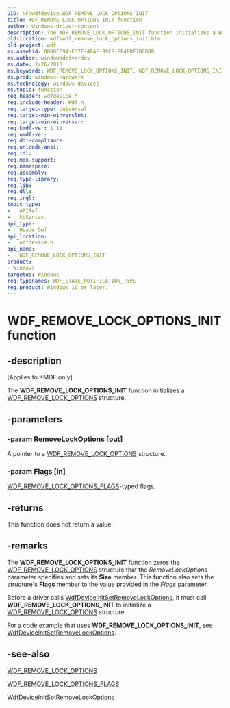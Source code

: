```yaml
---
UID: NF:wdfdevice.WDF_REMOVE_LOCK_OPTIONS_INIT
title: WDF_REMOVE_LOCK_OPTIONS_INIT function
author: windows-driver-content
description: The WDF_REMOVE_LOCK_OPTIONS_INIT function initializes a WDF_REMOVE_LOCK_OPTIONS structure.
old-location: wdf\wdf_remove_lock_options_init.htm
old-project: wdf
ms.assetid: 08D0CE94-E37E-4BAE-99C8-FB4EDF7BCDDB
ms.author: windowsdriverdev
ms.date: 2/26/2018
ms.keywords: WDF_REMOVE_LOCK_OPTIONS_INIT, WDF_REMOVE_LOCK_OPTIONS_INIT function, kmdf.wdf_remove_lock_options_init, wdf.wdf_remove_lock_options_init, wdfdevice/WDF_REMOVE_LOCK_OPTIONS_INIT
ms.prod: windows-hardware
ms.technology: windows-devices
ms.topic: function
req.header: wdfdevice.h
req.include-header: Wdf.h
req.target-type: Universal
req.target-min-winverclnt: 
req.target-min-winversvr: 
req.kmdf-ver: 1.11
req.umdf-ver: 
req.ddi-compliance: 
req.unicode-ansi: 
req.idl: 
req.max-support: 
req.namespace: 
req.assembly: 
req.type-library: 
req.lib: 
req.dll: 
req.irql: 
topic_type:
-	APIRef
-	kbSyntax
api_type:
-	HeaderDef
api_location:
-	wdfdevice.h
api_name:
-	WDF_REMOVE_LOCK_OPTIONS_INIT
product:
- Windows
targetos: Windows
req.typenames: WDF_STATE_NOTIFICATION_TYPE
req.product: Windows 10 or later.
---
```


# WDF_REMOVE_LOCK_OPTIONS_INIT function


## -description


<p class="CCE_Message">[Applies to KMDF only]


   The 
  <b>WDF_REMOVE_LOCK_OPTIONS_INIT</b> function initializes a <a href="https://msdn.microsoft.com/library/windows/hardware/hh406495">WDF_REMOVE_LOCK_OPTIONS</a> structure.


## -parameters




### -param RemoveLockOptions [out]

A pointer to a <a href="https://msdn.microsoft.com/library/windows/hardware/hh406495">WDF_REMOVE_LOCK_OPTIONS</a> structure.


### -param Flags [in]


<a href="https://msdn.microsoft.com/library/windows/hardware/hh406498">WDF_REMOVE_LOCK_OPTIONS_FLAGS</a>-typed flags.


## -returns



This function does not return a value.




## -remarks



The <b>WDF_REMOVE_LOCK_OPTIONS_INIT</b> function zeros the <a href="https://msdn.microsoft.com/library/windows/hardware/hh406495">WDF_REMOVE_LOCK_OPTIONS</a> structure that the <i>RemoveLockOptions</i> parameter specifies and sets its <b>Size</b> member. This function also sets the structure's <b>Flags</b> member to the value provided in the <i>Flags</i> parameter.

Before a driver calls <a href="https://msdn.microsoft.com/library/windows/hardware/hh451095">WdfDeviceInitSetRemoveLockOptions</a>, it must call <b>WDF_REMOVE_LOCK_OPTIONS_INIT</b> to initialize a <a href="https://msdn.microsoft.com/library/windows/hardware/hh406495">WDF_REMOVE_LOCK_OPTIONS</a> structure.

For a code example that uses <b>WDF_REMOVE_LOCK_OPTIONS_INIT</b>, see <a href="https://msdn.microsoft.com/library/windows/hardware/hh451095">WdfDeviceInitSetRemoveLockOptions</a>.






## -see-also




<a href="https://msdn.microsoft.com/library/windows/hardware/hh406495">WDF_REMOVE_LOCK_OPTIONS</a>



<a href="https://msdn.microsoft.com/library/windows/hardware/hh406498">WDF_REMOVE_LOCK_OPTIONS_FLAGS</a>



<a href="https://msdn.microsoft.com/library/windows/hardware/hh451095">WdfDeviceInitSetRemoveLockOptions</a>
 

 

